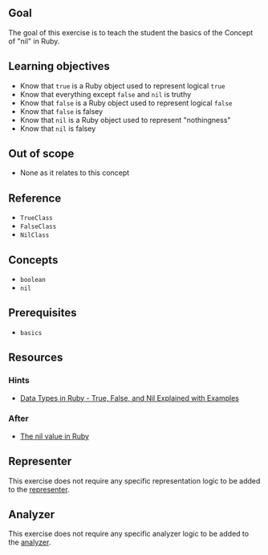 ## Goal

The goal of this exercise is to teach the student the basics of the Concept of "nil" in Ruby.

## Learning objectives

- Know that `true` is a Ruby object used to represent logical `true`
- Know that everything except `false` and `nil` is truthy
- Know that `false` is a Ruby object used to represent logical `false`
- Know that `false` is falsey
- Know that `nil` is a Ruby object used to represent "nothingness"
- Know that `nil` is falsey

## Out of scope

- None as it relates to this concept

## Reference

- `TrueClass`
- `FalseClass`
- `NilClass`

## Concepts

- `boolean`
- `nil`

## Prerequisites

- `basics`

## Resources

### Hints

- [Data Types in Ruby - True, False, and Nil Explained with Examples](https://www.freecodecamp.org/news/data-types-in-ruby-true-false-and-nil-explained-with-examples/)

### After

- [The nil value in Ruby](https://medium.com/rubycademy/the-nil-value-in-ruby-d60e6a3642b9#:~:text=method%20implementation-,The%20nil%20value,%E2%80%9Clack%20of%20an%20object%E2%80%9D.&text=Unlike%20other%20languages%2C%20the%20nil,the%20non%2Dinstantiable%20NilClass%20class.)

## Representer

This exercise does not require any specific representation logic to be added to the [representer](https://github.com/exercism/ruby-representer).

## Analyzer

This exercise does not require any specific analyzer logic to be added to the [analyzer](https://github.com/exercism/ruby-analyzer).
